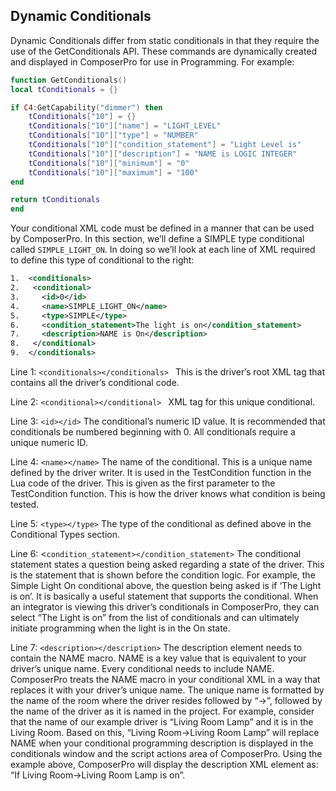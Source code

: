 ## Dynamic Conditionals

Dynamic Conditionals differ from static conditionals in that they require the use of the GetConditionals API. These commands are dynamically created and displayed in ComposerPro for use in Programming. For example:


```lua
function GetConditionals()
local tConditionals = {}

if C4:GetCapability("dimmer") then
    tConditionals["10"] = {}
    tConditionals["10"]["name"] = "LIGHT_LEVEL"
    tConditionals["10"]["type"] = "NUMBER"
    tConditionals["10"]["condition_statement"] = "Light Level is"
    tConditionals["10"]["description"] = "NAME is LOGIC INTEGER"
    tConditionals["10"]["minimum"] = "0"
    tConditionals["10"]["maximum"] = "100"
end

return tConditionals
end

```


Your conditional XML code must be defined in a manner that can be used by ComposerPro. In this section, we’ll define a SIMPLE type conditional called `SIMPLE_LIGHT_ON`. In doing so we’ll look at each line of XML required to define this type of conditional to the right:

```xml
1.  <conditionals>
2.   <conditional>
3.     <id>0</id>
4.     <name>SIMPLE_LIGHT_ON</name>
5.     <type>SIMPLE</type>
6.     <condition_statement>The light is on</condition_statement>
7.     <description>NAME is On</description>
8.   </conditional>
9.  </conditionals>
```

Line 1: `<conditionals></conditionals> `
This is the driver’s root XML tag that contains all the driver’s conditional code.

Line 2: `<conditional></conditional> `
XML tag for this unique conditional.

Line 3: `<id></id>`
The conditional’s numeric ID value. It is recommended that conditionals be numbered beginning with 0. All conditionals require a unique numeric ID.

Line 4: `<name></name>`
The name of the conditional. This is a unique name defined by the driver writer. It is used in the TestCondition function in the Lua code of the driver. This is given as the first parameter to the TestCondition function. This is how the driver knows what condition is being tested.

Line 5: `<type></type>`
The type of the conditional as defined above in the Conditional Types section.

Line 6: \<`condition_statement></condition_statement>` 
The conditional statement states a question being asked regarding a state of the driver. This is the statement that is shown before the condition logic. For example, the Simple Light On conditional above, the question being asked is if ‘The Light is on’. It is basically a useful statement that supports the conditional. When an integrator is viewing this driver’s conditionals in ComposerPro, they can select “The Light is on” from the list of conditionals and can ultimately initiate programming when the light is in the On state.

Line 7: `<description></description>`
The description element needs to contain the NAME macro. NAME is a key value that is equivalent to your driver’s unique name. Every conditional needs to include NAME. ComposerPro treats the NAME macro in your conditional XML in a way that replaces it with your driver’s unique name. The unique name is formatted by the name of the room where the driver resides followed by “-\>”, followed by the name of the driver as it is named in the project. For example, consider that the name of our example driver is “Living Room Lamp” and it is in the Living Room. Based on this, “Living Room-\>Living Room Lamp” will replace NAME when your conditional programming description is displayed in the conditionals window and the script actions area of ComposerPro. Using the example above, ComposerPro will display the description XML element as: “If Living Room-\>Living Room Lamp is on”.

